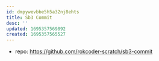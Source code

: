 ```yaml
---
id: dmpywevbbe5h5a32nj8ehts
title: Sb3 Commit
desc: ''
updated: 1695357569892
created: 1695357565527
---
```


- repo: https://github.com/rokcoder-scratch/sb3-commit
